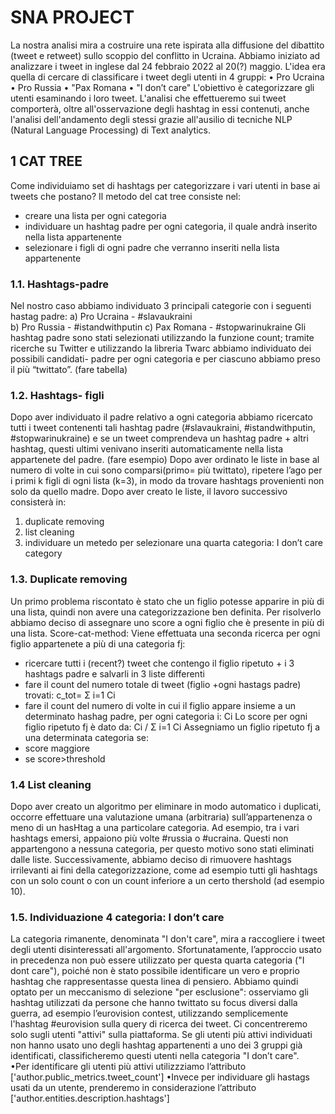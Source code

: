 # SNA PROJECT
La nostra analisi mira a costruire una rete ispirata alla diffusione del dibattito (tweet e retweet) sullo scoppio del conflitto in Ucraina. 
Abbiamo iniziato ad analizzare i tweet in inglese dal 24 febbraio 2022 al 20(?) maggio. 
L'idea era quella di cercare di classificare i tweet degli utenti in 4 gruppi: 
•	Pro Ucraina 
•	Pro Russia
•	"Pax Romana 
•	"I don’t care" 
L'obiettivo è categorizzare gli utenti esaminando i loro tweet. 
L'analisi che effettueremo sui tweet comporterà, oltre all'osservazione degli hashtag in essi contenuti, anche l'analisi dell'andamento degli stessi grazie all'ausilio di tecniche NLP (Natural Language Processing) di Text analytics. 

## 1 CAT TREE 
Come individuiamo  set di hashtags per categorizzare i vari utenti in base ai tweets che postano? 
Il metodo del cat tree consiste nel:
-  creare una lista per ogni categoria 
-  individuare un hashtag padre per ogni categoria, il quale andrà inserito nella lista appartenente 
-  selezionare i figli di ogni padre che verranno inseriti nella lista appartenente

### 1.1. Hashtags-padre
Nel nostro caso abbiamo individuato 3 principali categorie con i seguenti hastag padre:
a)	Pro Ucraina - #slavaukraini   
b)	Pro Russia  -  #istandwithputin
c)	Pax Romana - #stopwarinukraine
Gli hashtag padre sono stati selezionati utilizzando la funzione count; tramite ricerche su Twitter e utilizzando la libreria Twarc abbiamo individuato dei possibili candidati- padre per ogni categoria e per ciascuno abbiamo preso il più “twittato”. (fare tabella) 

### 1.2. Hashtags- figli
Dopo aver individuato il padre relativo a ogni categoria abbiamo ricercato tutti i tweet contenenti tali hashtag padre (#slavaukraini,  #istandwithputin, #stopwarinukraine) e se un tweet comprendeva un hashtag padre + altri hashtag, questi ultimi venivano inseriti automaticamente nella lista appartenete del padre.
(fare esempio)
Dopo aver ordinato le liste in base al numero di volte in cui sono comparsi(primo= più twittato), ripetere l’ago per i primi k figli di ogni lista (k=3), in modo da trovare hashtags provenienti non solo da quello madre.
Dopo aver creato le liste, il lavoro successivo consisterà in:
1.	duplicate removing 
2.	list cleaning 
3.	individuare un metedo per selezionare una quarta categoria: I don’t care category

### 1.3. Duplicate removing
Un primo problema riscontato è stato che un figlio potesse apparire in più di una lista, quindi non avere una categorizzazione ben definita. Per risolverlo abbiamo deciso di assegnare uno score a ogni figlio che è presente in più di una lista. 
Score-cat-method: 
Viene effettuata una seconda ricerca per ogni figlio appartenete a più di una categoria fj: 
- ricercare tutti i (recent?) tweet  che contengo il figlio ripetuto + i 3 hashtags padre e salvarli in 3 liste differenti
- fare il count del numero totale di tweet (figlio +ogni hastags padre)  trovati: c_tot= Σ i=1 Ci
- fare il count del numero di volte in cui il figlio appare insieme a un determinato hashag padre, per ogni categoria i: Ci
Lo score per ogni figlio ripetuto fj è dato da:  Ci / Σ i=1 Ci
Assegniamo un figlio ripetuto fj a una determinata categoria se: 
- score maggiore
- se score>threshold

### 1.4 List cleaning 
Dopo aver creato un algoritmo per eliminare in modo automatico i duplicati,  occorre effettuare una valutazione umana (arbitraria) sull’appartenenza o meno di un hasHtag a una particolare categoria.
Ad esempio, tra i vari hashtags emersi, appaiono più volte #russia o #ucraina. Questi non appartengono a nessuna categoria, per questo motivo sono stati eliminati dalle liste.
Successivamente, abbiamo deciso di rimuovere hashtags irrilevanti ai fini della categorizzazione, come ad esempio tutti gli hashtags con un solo count o con un count inferiore a un certo thershold (ad esempio 10).

### 1.5. Individuazione 4 categoria: I don’t care
La categoria rimanente, denominata "I don't care", mira a raccogliere i tweet degli utenti disinteressati all'argomento. Sfortunatamente, l’approccio usato in precedenza non può essere utilizzato per questa quarta categoria ("I dont care"), poiché non è stato possibile identificare un vero e proprio hashtag che rappresentasse questa linea di pensiero.
Abbiamo quindi optato per un meccanismo di selezione "per esclusione": osserviamo gli hashtag utilizzati da persone che hanno twittato su focus diversi dalla guerra, ad esempio l’eurovision contest, utilizzando semplicemente l'hashtag #eurovision sulla query di ricerca dei tweet.
Ci concentreremo solo sugli utenti "attivi" sulla piattaforma.  Se gli utenti più attivi individuati non hanno usato uno degli hashtag appartenenti a uno dei 3 gruppi già identificati, classificheremo questi utenti nella categoria "I don’t care".  
   •Per identificare gli utenti più attivi utilizzziamo l’attributo ['author.public_metrics.tweet_count']
   •Invece per individuare gli hastags usati da un utente, prenderemo in considerazione l’attributo ['author.entities.description.hashtags']










